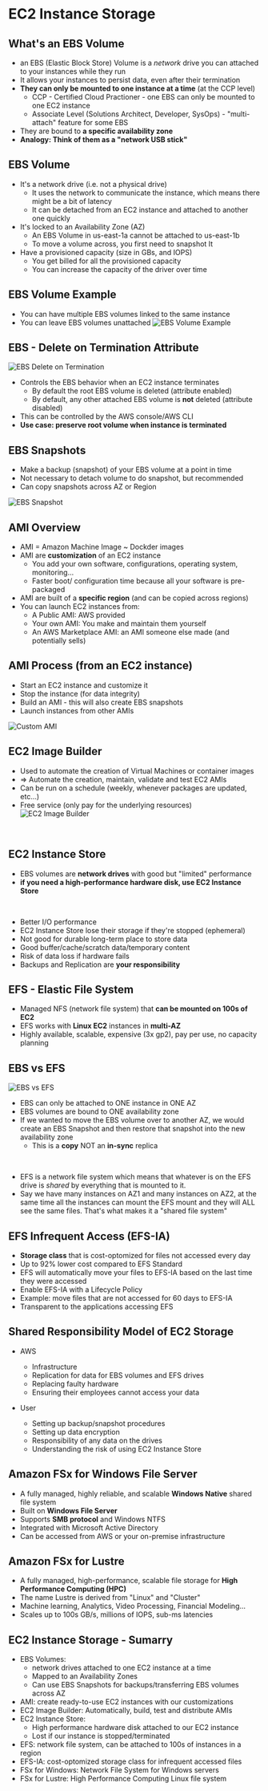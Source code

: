 # EC2 Instance Storage

## What's an EBS Volume
  - an EBS (Elastic Block Store) Volume is a _network_ drive you can attached to your instances while they run
  - It allows your instances to persist data, even after their termination
  - __They can only be mounted to one instance at a time__ (at the CCP level)
    - CCP - Certified Cloud Practioner - one EBS can only be mounted to one EC2 instance 
    - Associate Level (Solutions Architect, Developer, SysOps) - "multi-attach" feature for some EBS
  - They are bound to __a specific availability zone__
  - __Analogy: Think of them as a "network USB stick"__
  
## EBS Volume
  - It's a network drive (i.e. not a physical drive)
    - It uses the network to communicate the instance, which means there might be a bit of latency
    - It can be detached from an EC2 instance and attached to another one quickly
  - It's locked to an Availability Zone (AZ)
    - An EBS Volume in us-east-1a cannot be attached to us-east-1b
    - To move a volume across, you first need to snapshot It
  - Have a provisioned capacity (size in GBs, and IOPS)
    - You get billed for all the provisioned capacity
    - You can increase the capacity of the driver over time

## EBS Volume Example
  - You can have multiple EBS volumes linked to the same instance
  - You can leave EBS volumes unattached
![EBS Volume Example](https://github.com/granzb11/udemy-cloud-practitioner/blob/main/images/ebs-volume-example.png)

## EBS - Delete on Termination Attribute
![EBS Delete on Termination](https://github.com/granzb11/udemy-cloud-practitioner/blob/main/images/ebs-delete-on-termination.png)
  - Controls the EBS behavior when an EC2 instance terminates
    - By default the root EBS volume is deleted (attribute enabled)
    - By default, any other  attached EBS volume is __not__ deleted (attribute disabled)
  - This can be controlled by the AWS console/AWS CLI
  - __Use case: preserve root volume when instance is terminated__

## EBS Snapshots
  - Make a backup (snapshot) of your EBS volume at a point in time
  - Not necessary to detach volume to do snapshot, but recommended
  - Can copy snapshots across AZ or Region
  
![EBS Snapshot](https://github.com/granzb11/udemy-cloud-practitioner/blob/main/images/ebs-snapshot.png)

## AMI Overview
  - AMI = Amazon Machine Image ~ Dockder images
  - AMI are __customization__ of an EC2 instance
    - You add your own software, configurations, operating system, monitoring...
    - Faster boot/ configuration time because all your software is pre-packaged
  - AMI are built of a __specific region__ (and can be copied across regions)
  - You can launch EC2 instances from:
    - A Public AMI: AWS provided
    - Your own AMI: You make and maintain them yourself
    - An AWS Marketplace AMI: an AMI someone else made (and potentially sells)
  
## AMI Process (from an EC2 instance)
  - Start an EC2 instance and customize it
  - Stop the instance (for data integrity)
  - Build an AMI - this will also create EBS snapshots
  - Launch instances from other AMIs

![Custom AMI](https://github.com/granzb11/udemy-cloud-practitioner/blob/main/images/custom-ami.png)


## EC2 Image Builder
  - Used to automate the creation of Virtual Machines or container images
  - => Automate the creation, maintain, validate and test EC2 AMIs
  - Can be run on a schedule (weekly, whenever packages are updated, etc...)
  - Free service (only pay for the underlying resources)
![EC2 Image Builder](https://github.com/granzb11/udemy-cloud-practitioner/blob/main/images/ec2-image-builder.png)

<br>

## EC2 Instance Store
  - EBS volumes are __network drives__ with good but "limited" performance
  - __if you need a high-performance hardware disk, use EC2 Instance Store__

  <br>

  - Better I/O performance
  - EC2 Instance Store lose their storage if they're stopped (ephemeral)
  - Not good for durable long-term place to store data
  - Good buffer/cache/scratch data/temporary content
  - Risk of data loss if hardware fails
  - Backups and Replication are __your responsibility__

## EFS - Elastic File System
  -  Managed NFS (network file system) that __can be mounted on 100s of EC2__
  - EFS works with __Linux EC2__ instances in __multi-AZ__
  - Highly available, scalable, expensive (3x gp2), pay per use, no capacity planning

## EBS vs EFS
![EBS vs EFS](https://github.com/granzb11/udemy-cloud-practitioner/blob/main/images/ebs-vs-efs.png)
  - EBS can only be attached to ONE instance in ONE AZ
  - EBS volumes are bound to ONE availability zone
  - If we wanted to move the EBS volume over to another AZ, we would create an EBS Snapshot and then restore that snapshot into the new availability zone
    - This is a __copy__ NOT an __in-sync__ replica
  
  <br>
  
  - EFS is a network file system which means that whatever is on the EFS drive is _shared_ by everything that is mounted to it.
  - Say we have many instances on AZ1 and many instances on AZ2, at the same time all the instances can mount the EFS mount and they will ALL see the same files. That's what makes it a "shared file system"

## EFS Infrequent Access (EFS-IA)
  - __Storage class__ that  is cost-optomized for files not accessed every day
  - Up to 92% lower cost compared to EFS Standard
  - EFS will automatically move your files to EFS-IA based on the last time they were accessed
  - Enable EFS-IA with a Lifecycle Policy
  - Example: move files that are not accessed for 60 days to EFS-IA
  - Transparent to the applications accessing EFS

## Shared Responsibility Model of EC2 Storage
  - AWS
    - Infrastructure
    - Replication for data for EBS volumes and EFS drives
    - Replacing faulty hardware
    - Ensuring their employees cannot access your data
  
  - User
    - Setting up backup/snapshot procedures
    - Setting up data encryption
    - Responsibility of any data on the drives
    - Understanding the risk of using EC2 Instance Store

## Amazon FSx for Windows File Server
  - A fully managed, highly reliable, and scalable __Windows Native__ shared file system
  - Built on __Windows File Server__
  - Supports __SMB protocol__ and Windows NTFS
  - Integrated with Microsoft Active Directory
  - Can be accessed from AWS or your on-premise infrastructure

## Amazon FSx for Lustre
  -  A fully managed, high-performance, scalable file storage for __High Performance Computing (HPC)__
  - The name Lustre is derived from "Linux" and "Cluster"
  - Machine learning, Analytics, Video Processing, Financial Modeling...
  - Scales up to 100s GB/s, millions of IOPS, sub-ms latencies

## EC2 Instance Storage - Sumarry
  - EBS Volumes:
    - network drives attached to one  EC2 instance at a time
    - Mapped to an Availability Zones
    - Can use EBS Snapshots for backups/transferring EBS volumes across AZ
  - AMI: create ready-to-use EC2 instances with our customizations
  - EC2 Image Builder: Automatically, build, test and distribute AMIs
  - EC2 Instance Store: 
    - High performance hardware disk attached to our EC2 instance
    - Lost if our instance is stopped/terminated
  - EFS: network file system, can be attached to 100s of instances in a region
  - EFS-IA: cost-optomized storage class for infrequent accessed files
  - FSx for Windows: Network File System for Windows servers
  - FSx for Lustre: High Performance Computing Linux file system